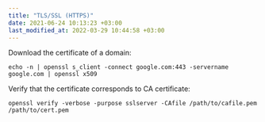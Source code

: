```yaml
---
title: "TLS/SSL (HTTPS)"
date: 2021-06-24 10:13:23 +03:00
last_modified_at: 2022-03-29 10:44:58 +03:00
---
```


Download the certificate of a domain:

```
echo -n | openssl s_client -connect google.com:443 -servername google.com | openssl x509
```

Verify that the certificate corresponds to CA certificate:

```
openssl verify -verbose -purpose sslserver -CAfile /path/to/cafile.pem /path/to/cert.pem
```
